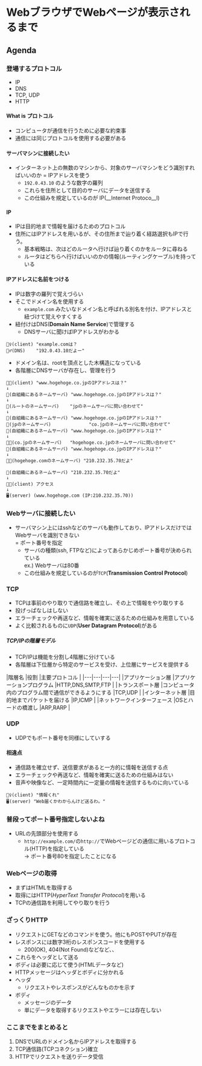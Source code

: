 # WebブラウザでWebページが表示されるまで
## Agenda
### 登場するプロトコル
- IP
- DNS
- TCP, UDP
- HTTP

#### What is プロトコル
- コンピュータが通信を行うために必要な約束事
- 通信には同じプロトコルを使用する必要がある

#### サーバマシンに接続したい
- インターネット上の無数のマシンから、対象のサーバマシンをどう識別すればいいのか
= IPアドレスを使う  
  - `192.0.43.10` のような数字の羅列
  - これらを住所として目的のサーバにデータを送信する
  - この仕組みを規定しているのが IP(__Internet Protoco__l)  

#### IP
- IPは目的地まで情報を届けるためのプロトコル
- 住所にはIPアドレスを用いるが、その住所まで辿り着く経路選択もIPで行う。
  - 基本戦略は、次はどのルータへ行けば辿り着くのかをルータに尋ねる
  - ルータはどちらへ行けばいいのかの情報(ルーティングケーブル)を持っている

#### IPアドレスに名前をつける
- IPは数字の羅列で覚えづらい
- そこでドメイン名を使用する
  - `example.com` みたいなドメイン名と呼ばれる別名を付け、IPアドレスと紐づけて覚えやすくする
- 紐付けはDNS(__Domain Name Service__)で管理する
  - DNSサーバに聞けばIPアドレスがわかる
```
🙎‍♀️(client) "example.comは？  
🙎‍♂️(DNS)    "192.0.43.10だよー"  
```
- ドメイン名は、rootを頂点とした木構造になっている
- 各階層にDNSサーバが存在し、管理を行う
```
👨‍💻(client) "www.hogehoge.co.jpのIPアドレスは？"  
↓
🙎‍(自組織にあるネームサーバ) "www.hogehoge.co.jpのIPアドレスは？"  
↓
🙎‍(ルートのネームサーバ)    "jpのネームサーバに問い合わせて"  
↓
🙎‍(自組織にあるネームサーバ) "www.hogehoge.co.jpのIPアドレスは？"  
🤴(jpのネームサーバ)              "co.jpのネームサーバに問い合わせて"
🙎‍(自組織にあるネームサーバ) "www.hogehoge.co.jpのIPアドレスは？"  
↓
👨‍🔬(co.jpのネームサーバ)   "hogehoge.co.jpのネームサーバに問い合わせて"
🙎‍(自組織にあるネームサーバ) "www.hogehoge.co.jpのIPアドレスは？"  
↓
👨‍🌾(hogehoge.comのネームサーバ) "210.232.35.70だよ"

🙎‍(自組織にあるネームサーバ) "210.232.35.70だよ"
↓
👨‍💻(client) アクセス
↓
🖥(server) (www.hogehoge.com (IP:210.232.35.70))
```

### Webサーバに接続したい
- サーバマシン上にはsshなどのサーバも動作しており、IPアドレスだけではWebサーバを識別できない  
= ポート番号を指定  
  - サーバの種類(ssh, FTPなど)によってあらかじめポート番号が決められている  
  ex.) Webサーバは80番  
  - この仕組みを規定しているのが`TCP`(__Transmission Control Protocol__)

### TCP
- TCPは事前のやり取りで通信路を確立し、その上で情報をやり取りする
- 投げっぱなしはしない
- エラーチェックや再送など、情報を確実に送るための仕組みを用意している
- よく比較されるものに`UDP`(__User Datagram Protocol__)がある

##### TCP/IPの階層モデル
- TCP/IPは機能を分割し4階層に分けている
- 各階層は下位層から特定のサービスを受け、上位層にサービスを提供する

|階層名 |役割 |主要プロトコル |
|---|---|---|---|
|アプリケーション層 |アプリケーションプログラム |HTTP,DNS,SMTP,FTP |
|トランスポート層 |コンピュータ内のプログラム間で通信ができるようにする |TCP,UDP |
|インターネット層 |目的地までパケットを届ける |IP,ICMP |
|ネットワークインターフェース |OSとハードの橋渡し |ARP,RARP |

### UDP
- UDPでもポート番号を同様にしていする
#### 相違点
- 通信路を確立せず、送信要求があると一方的に情報を送信する点
- エラーチェックや再送など、情報を確実に送るための仕組みはない
- 音声や映像など、一定時間内に一定量の情報を送信するものに向いている
```
🙎‍♀️(client) "情報くれ"
🖥(server) "Web届くかわからんけど送るわ。"
```

### 普段ってポート番号指定しないよね
- URLの先頭部分を使用する
  - `http://example.com/`の`http://`でWebページどの通信に用いるプロトコル(HTTP)を指定している  
  → ポート番号80を指定したことになる

### Webページの取得
- まずはHTMLを取得する
- 取得にはHTTP(_HyperText Transfer Protocol_)を用いる
- TCPの通信路を利用してやり取りを行う

### ざっくりHTTP
- リクエストにGETなどのコマンドを使う。他にもPOSTやPUTが存在
- レスポンスには数字3桁のレスポンスコードを使用する
  - 200(OK), 404(Not Found)などなど、、
- これらをヘッダとして送る
- ボディは必要に応じて使う(HTMLデータなど)
- HTTPメッセージはヘッダとボディに分かれる
- ヘッダ
  - リクエストやレスポンスがどんなものかを示す
- ボディ
  - メッセージのデータ
  - 単にデータを取得するリクエストやエラーには存在しない

### ここまでをまとめると
1. DNSでURLのドメイン名からIPアドレスを取得する
2. TCP通信路(TCPコネクション)確立
3. HTTPでリクエストを送りデータ受信

